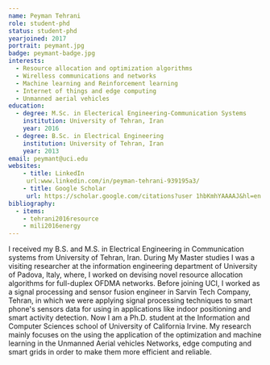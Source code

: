 ```yaml
---
name: Peyman Tehrani
role: student-phd
status: student-phd
yearjoined: 2017
portrait: peymant.jpg
badge: peymant-badge.jpg
interests:
  - Resource allocation and optimization algorithms 
  - Wirelless communications and networks
  - Machine learning and Reinforcement learning
  - Internet of things and edge computing
  - Unmanned aerial vehicles
education:
  - degree: M.Sc. in Electerical Engineering-Communication Systems
    institution: University of Tehran, Iran
    year: 2016
  - degree: B.Sc. in Electrical Engineering
    institution: University of Tehran, Iran
    year: 2013
email: peymant@uci.edu
websites:
    - title: LinkedIn
     url:www.linkedin.com/in/peyman-tehrani-939195a3/
    - title: Google Scholar
     url: https://scholar.google.com/citations?user 1hbKmhYAAAAJ&hl=en
bibliography:
  - items:
    - tehrani2016resource
    - mili2016energy
---
```

I received my B.S. and M.S. in Electrical Engineering in Communication systems from University of Tehran, Iran. During My Master studies I was a visiting researcher at the information engineering department of University of Padova, Italy, where, I worked on devising novel resource allocation algorithms for full-duplex OFDMA networks. Before joining UCI, I worked as a signal processing and sensor fusion engineer in Sarvin Tech Company, Tehran, in which we were applying signal processing techniques to smart phone's sensors data for using in applications like indoor positioning and smart activity detection. Now I am a Ph.D. student at the Information and Computer Sciences school of University of California Irvine. My research mainly focuses on the using the application of the optimization and machine learning in the Unmanned Aerial vehicles Networks, edge computing and smart grids in order to make them more efficient and reliable.
